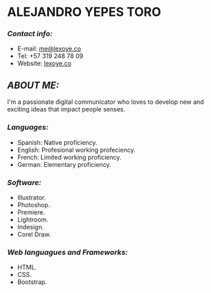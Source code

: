 # **ALEJANDRO** YEPES TORO

### *Contact info:*
* E-mail: [me@lexoye.co](mailto:me@lexoye.co)
* Tel: +57 319 248 78 09
* Website: [lexoye.co](lexoye.co)

## *ABOUT ME:*
I'm a passionate digital communicator who loves to develop new and exciting ideas that impact people senses.

### *Languages:*
* Spanish: Native proficiency.
* English: Profesional working profeciency.
* French: Limited working proficiency.
* German: Elementary proficiency.

### *Software:*
* Illustrator.
* Photoshop.
* Premiere.
* Lightroom.
* Indesign.
* Corel Draw.

### *Web languagues and Frameworks:*
* HTML.
* CSS.
* Bootstrap.
